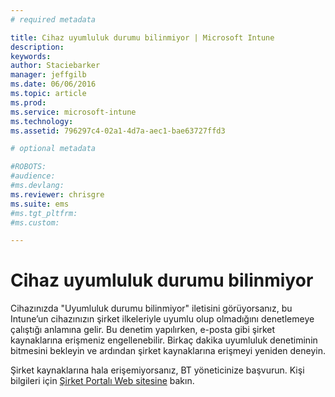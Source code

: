 ```yaml
---
# required metadata

title: Cihaz uyumluluk durumu bilinmiyor | Microsoft Intune
description:
keywords:
author: Staciebarker
manager: jeffgilb
ms.date: 06/06/2016
ms.topic: article
ms.prod:
ms.service: microsoft-intune
ms.technology:
ms.assetid: 796297c4-02a1-4d7a-aec1-bae63727ffd3

# optional metadata

#ROBOTS:
#audience:
#ms.devlang:
ms.reviewer: chrisgre
ms.suite: ems
#ms.tgt_pltfrm:
#ms.custom:

---
```



# Cihaz uyumluluk durumu bilinmiyor

Cihazınızda "Uyumluluk durumu bilinmiyor" iletisini görüyorsanız, bu Intune’un cihazınızın şirket ilkeleriyle uyumlu olup olmadığını denetlemeye çalıştığı anlamına gelir. Bu denetim yapılırken, e-posta gibi şirket kaynaklarına erişmeniz engellenebilir. Birkaç dakika uyumluluk denetiminin bitmesini bekleyin ve ardından şirket kaynaklarına erişmeyi yeniden deneyin. 

Şirket kaynaklarına hala erişemiyorsanız, BT yöneticinize başvurun. Kişi bilgileri için [Şirket Portalı Web sitesine](http://portal.manage.microsoft.com) bakın.


<!--HONumber=Jun16_HO2-->



